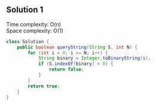 ## Solution 1

Time complexity: O(n)  
Space complexity: O(1)  

```java
class Solution {
    public boolean queryString(String S, int N) {
        for (int i = 0; i <= N; i++) {
            String binary = Integer.toBinaryString(i);
            if (S.indexOf(binary) < 0) {
                return false;
            }
        }
        return true; 
    }
}
```
